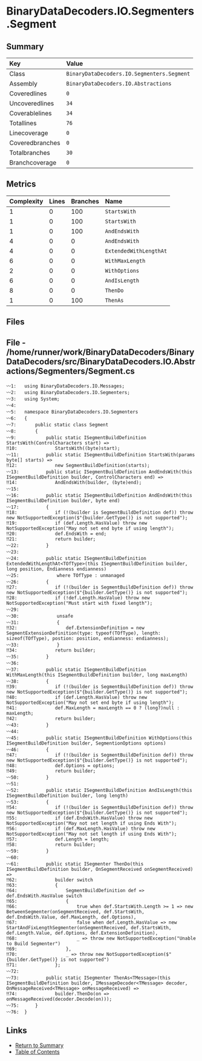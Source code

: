 ﻿# BinaryDataDecoders.IO.Segmenters.Segment

## Summary

| Key             | Value                                      |
| :-------------- | :----------------------------------------- |
| Class           | `BinaryDataDecoders.IO.Segmenters.Segment` |
| Assembly        | `BinaryDataDecoders.IO.Abstractions`       |
| Coveredlines    | `0`                                        |
| Uncoveredlines  | `34`                                       |
| Coverablelines  | `34`                                       |
| Totallines      | `76`                                       |
| Linecoverage    | `0`                                        |
| Coveredbranches | `0`                                        |
| Totalbranches   | `30`                                       |
| Branchcoverage  | `0`                                        |

## Metrics

| Complexity | Lines | Branches | Name                   |
| :--------- | :---- | :------- | :--------------------- |
| 1          | 0     | 100      | `StartsWith`           |
| 1          | 0     | 100      | `StartsWith`           |
| 1          | 0     | 100      | `AndEndsWith`          |
| 4          | 0     | 0        | `AndEndsWith`          |
| 4          | 0     | 0        | `ExtendedWithLengthAt` |
| 6          | 0     | 0        | `WithMaxLength`        |
| 2          | 0     | 0        | `WithOptions`          |
| 6          | 0     | 0        | `AndIsLength`          |
| 8          | 0     | 0        | `ThenDo`               |
| 1          | 0     | 100      | `ThenAs`               |

## Files

## File - /home/runner/work/BinaryDataDecoders/BinaryDataDecoders/src/BinaryDataDecoders.IO.Abstractions/Segmenters/Segment.cs

```CSharp
〰1:   using BinaryDataDecoders.IO.Messages;
〰2:   using BinaryDataDecoders.IO.Segmenters;
〰3:   using System;
〰4:   
〰5:   namespace BinaryDataDecoders.IO.Segmenters
〰6:   {
〰7:       public static class Segment
〰8:       {
〰9:           public static ISegmentBuildDefinition StartsWith(ControlCharacters start) =>
‼10:              StartsWith((byte)start);
〰11:          public static ISegmentBuildDefinition StartsWith(params byte[] starts) =>
‼12:              new SegmentBuildDefinition(starts);
〰13:          public static ISegmentBuildDefinition AndEndsWith(this ISegmentBuildDefinition builder, ControlCharacters end) =>
‼14:              AndEndsWith(builder, (byte)end);
〰15:  
〰16:          public static ISegmentBuildDefinition AndEndsWith(this ISegmentBuildDefinition builder, byte end)
〰17:          {
‼18:              if (!(builder is SegmentBuildDefinition def)) throw new NotSupportedException($"{builder.GetType()} is not supported");
‼19:              if (def.Length.HasValue) throw new NotSupportedException("May not set end byte if using length");
‼20:              def.EndsWith = end;
‼21:              return builder;
〰22:          }
〰23:  
〰24:          public static ISegmentBuildDefinition ExtendedWithLengthAt<TOfType>(this ISegmentBuildDefinition builder, long position, Endianness endianness)
〰25:              where TOfType : unmanaged
〰26:          {
‼27:              if (!(builder is SegmentBuildDefinition def)) throw new NotSupportedException($"{builder.GetType()} is not supported");
‼28:              if (!def.Length.HasValue) throw new NotSupportedException("Must start with fixed length");
〰29:  
〰30:              unsafe
〰31:              {
‼32:                  def.ExtensionDefinition = new SegmentExtensionDefinition(type: typeof(TOfType), length: sizeof(TOfType), postion: position, endianness: endianness);
〰33:              }
‼34:              return builder;
〰35:          }
〰36:  
〰37:          public static ISegmentBuildDefinition WithMaxLength(this ISegmentBuildDefinition builder, long maxLength)
〰38:          {
‼39:              if (!(builder is SegmentBuildDefinition def)) throw new NotSupportedException($"{builder.GetType()} is not supported");
‼40:              if (def.Length.HasValue) throw new NotSupportedException("May not set end byte if using length");
‼41:              def.MaxLength = maxLength == 0 ? (long?)null : maxLength;
‼42:              return builder;
〰43:          }
〰44:  
〰45:          public static ISegmentBuildDefinition WithOptions(this ISegmentBuildDefinition builder, SegmentionOptions options)
〰46:          {
‼47:              if (!(builder is SegmentBuildDefinition def)) throw new NotSupportedException($"{builder.GetType()} is not supported");
‼48:              def.Options = options;
‼49:              return builder;
〰50:          }
〰51:  
〰52:          public static ISegmentBuildDefinition AndIsLength(this ISegmentBuildDefinition builder, long length)
〰53:          {
‼54:              if (!(builder is SegmentBuildDefinition def)) throw new NotSupportedException($"{builder.GetType()} is not supported");
‼55:              if (def.EndsWith.HasValue) throw new NotSupportedException("May not set length if using Ends With");
‼56:              if (def.MaxLength.HasValue) throw new NotSupportedException("May not set length if using Ends With");
‼57:              def.Length = length;
‼58:              return builder;
〰59:          }
〰60:  
〰61:          public static ISegmenter ThenDo(this ISegmentBuildDefinition builder, OnSegmentReceived onSegmentReceived) =>
‼62:              builder switch
‼63:              {
‼64:                  SegmentBuildDefinition def => def.EndsWith.HasValue switch
‼65:                  {
‼66:                      true when def.StartsWith.Length >= 1 => new BetweenSegmenter(onSegmentReceived, def.StartsWith, def.EndsWith.Value, def.MaxLength, def.Options),
‼67:                      false when def.Length.HasValue => new StartAndFixLengthSegmenter(onSegmentReceived, def.StartsWith, def.Length.Value, def.Options, def.ExtensionDefinition),
‼68:                      _ => throw new NotSupportedException("Unable to Build Segmenter")
‼69:                  },
‼70:                  _ => throw new NotSupportedException($"{builder.GetType()} is not supported")
‼71:              };
〰72:  
〰73:          public static ISegmenter ThenAs<TMessage>(this ISegmentBuildDefinition builder, IMessageDecoder<TMessage> decoder, OnMessageReceived<TMessage> onMessageReceived) =>
‼74:              builder.ThenDo(on => onMessageReceived(decoder.Decode(on)));
〰75:      }
〰76:  }
```

## Links

* [Return to Summary](Summary.md)
* [Table of Contents](../TOC.md)

